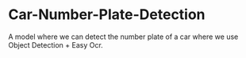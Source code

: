 # Car-Number-Plate-Detection
A model where we can detect the number plate of a car where we use Object Detection + Easy Ocr.
